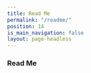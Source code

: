 ```yaml
---
title: Read Me
permalink: "/readme/"
position: 14
is_main_navigation: false
layout: page-headless
---
```


### Read Me